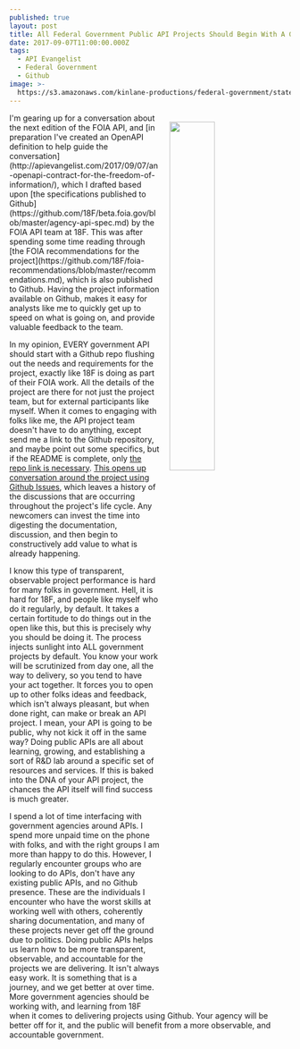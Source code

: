 ```yaml
---
published: true
layout: post
title: All Federal Government Public API Projects Should Begin With A Github Repo
date: 2017-09-07T11:00:00.000Z
tags:
  - API Evangelist
  - Federal Government
  - Github
image: >-
  https://s3.amazonaws.com/kinlane-productions/federal-government/state-2017/68747470733a2f2f662e636c6f75642e6769746875622e636f6d2f6173736574732f3238323735392f313333353931312f32386233656336362d333563302d313165332d386565362d3636323732623966343138362e706e67.png
---
```

<p><img src="https://s3.amazonaws.com/kinlane-productions/federal-government/state-2017/68747470733a2f2f662e636c6f75642e6769746875622e636f6d2f6173736574732f3238323735392f313333353931312f32386233656336362d333563302d313165332d386565362d3636323732623966343138362e706e67.png" align="right" width="40%" style="padding: 15px;" /></p>I'm gearing up for a conversation about the next edition of the FOIA API, and [in preparation I've created an OpenAPI definition to help guide the conversation](http://apievangelist.com/2017/09/07/an-openapi-contract-for-the-freedom-of-information/), which I drafted based upon [the specifications published to Github](https://github.com/18F/beta.foia.gov/blob/master/agency-api-spec.md) by the FOIA API team at 18F. This was after spending some time reading through [the FOIA recommendations for the project](https://github.com/18F/foia-recommendations/blob/master/recommendations.md), which is also published to Github. Having the project information available on Github, makes it easy for analysts like me to quickly get up to speed on what is going on, and provide valuable feedback to the team.

In my opinion, EVERY government API should start with a Github repo flushing out the needs and requirements for the project, exactly like 18F is doing as part of their FOIA work. All the details of the project are there for not just the project team, but for external participants like myself. When it comes to engaging with folks like me, the API project team doesn't have to do anything, except send me a link to the Github repository, and maybe point out some specifics, but if the README is complete, only [the repo link is necessary](https://github.com/18F/foia-recommendations/). [This opens up conversation around the project using Github Issues](https://github.com/18F/foia-recommendations/issues), which leaves a history of the discussions that are occurring throughout the project's life cycle. Any newcomers can invest the time into digesting the documentation, discussion, and then begin to constructively add value to what is already happening.

I know this type of transparent, observable project performance is hard for many folks in government. Hell, it is hard for 18F, and people like myself who do it regularly, by default. It takes a certain fortitude to do things out in the open like this, but this is precisely why you should be doing it. The process injects sunlight into ALL government projects by default. You know your work will be scrutinized from day one, all the way to delivery, so you tend to have your act together. It forces you to open up to other folks ideas and feedback, which isn't always pleasant, but when done right, can make or break an API project. I mean, your API is going to be public, why not kick it off in the same way? Doing public APIs are all about learning, growing, and establishing a sort of R&D lab around a specific set of resources and services. If this is baked into the DNA of your API project, the chances the API itself will find success is much greater.

I spend a lot of time interfacing with government agencies around APIs. I spend more unpaid time on the phone with folks, and with the right groups I am more than happy to do this. However, I regularly encounter groups who are looking to do APIs, don't have any existing public APIs, and no Github presence. These are the individuals I encounter who have the worst skills at working well with others, coherently sharing documentation, and many of these projects never get off the ground due to politics. Doing public APIs helps us learn how to be more transparent, observable, and accountable for the projects we are delivering. It isn't always easy work. It is something that is a journey, and we get better at over time. More government agencies should be working with, and learning from 18F when it comes to delivering projects using Github. Your agency will be better off for it, and the public will benefit from a more observable, and accountable government.
